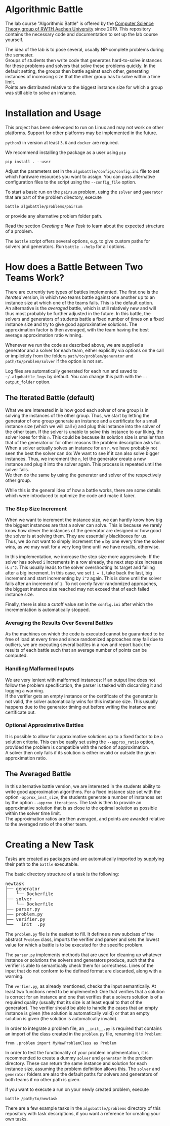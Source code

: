 # Algorithmic Battle

The lab course "Algorithmic Battle" is offered by the 
[Computer Science Theory group of RWTH Aachen University](https://tcs.rwth-aachen.de/)
since 2019. This repository contains the necessary code and documentation to
set up the lab course yourself.

The idea of the lab is to pose several, usually NP-complete problems during the
semester.  
Groups of students then write code that generates hard-to-solve instances for
these problems and solvers that solve these problems quickly. In the default
setting, the groups then battle against each other, generating instances of
increasing size that the other group has to solve within a time limit.  
Points are distributed relative to the biggest instance size for which a group
was still able to solve an instance.

# Installation and Usage
This project has been delevoped to run on Linux and may not work on other
platforms. Support for other platforms may be implemented in the future.

`python3` in version at least `3.6` and `docker` are required.

We recommend installing the package as a user using `pip`
```
pip install . --user
```

Adjust the parameters set in the `algobattle/configs/config.ini` file to set
which hardware resources you want to assign. You can pass alternative
configuration files to the script using the `--config_file` option.

To start a basic run on the `pairsum` problem, using the `solver` and `generator` that
are part of the problem directory, execute
```
battle algobattle/problems/pairsum
```
or provide any alternative problem folder path.

Read the section *Creating a New Task* to learn about the expected
structure of a problem.

The `battle` script offers several options, e.g. to give custom paths for
solvers and generators. Run `battle --help` for all options.

# How does a Battle Between Two Teams Work?
There are currently two types of battles implemented. The first one is the
*iterated* version, in which two teams battle against one another up to an 
instance size at which one of the teams fails. This is the default option.  
An alternative is the *averaged* battle, which is still relatively new and will
thus most probably be further adjusted in the future. In this battle, the
solvers and generators of students battle a fixed number of times on a fixed
instance size and try to give good approximative solutions. The approximation
factor is then averaged, with the team having the best average approximation
ratio winning.

Whenever we run the code as described above, we are supplied a generator and a
solver for each team, either explicitly via options on the call or implicitely
from the folders `path/to/problem/generator` and
`path/to/problem/solver` if the option is not set.

Log files are automatically generated for each run and saved to
`~/.algobattle_logs` by default. You can change this path with the
`--output_folder` option.

## The Iterated Battle (default)
What we are interested in is how good each solver of one group is in solving the
instances of the other group. Thus, we start by letting the generator of one
group generate an instance and a certificate for a small instance size (which we
will call `n`) and plug this instance into the solver of the other team. If the
solver is unable to solve this instance to our liking, the solver loses for this
`n`. This could be because its solution size is smaller than that of the
generator or for other reasons the problem description asks for. When a solver
actually solves an instance for an `n`, we have probably not seen the best the
solver can do: We want to see if it can also solve bigger instances. Thus, we
increment the `n`, let the generator create a new instance and plug it into the
solver again. This process is repeated until the solver fails.  
We then do the same by using the generator and solver of the respectively other
group.

While this is the general idea of how a battle works, there are some details
which were introduced to optimize the code and make it fairer.
### The Step Size Increment
When we want to increment the instance size, we can hardly know how big the
biggest instances are that a solver can solve. This is because we rarely know
how clever the instances of the generator are designed or how good the solver is
at solving them. They are essentially blackboxes for us.  
Thus, we do not want to simply increment the `n` by one every time the solver wins,
as we may wait for a very long time until we have results, otherwise.

In this implementation, we increase the step size more aggressively: If the
solver has solved `i` increments in a row already, the next step size increase
is `i^2`. This usually leads to the solver overshooting its target and failing
after a big increment. In this case, we set `i = 1`, take back the last, big
increment and start incrementing by `i^2` again. This is done until the solver
fails after an increment of `1`. To not overly favor randomized approaches, the
biggest instance size reached may not exceed that of each failed instance size.

Finally, there is also a cutoff value set in the `config.ini` after which the
incrementation is automatically stopped.
### Averaging the Results Over Several Battles
As the machines on which the code is executed cannot be guaranteed to be free of
load at every time and since randomized approaches may fail due to outliers, we
are executing several battles in a row and report back the results of each battle
such that an average number of points can be computed.
### Handling Malformed Inputs
We are very lenient with malformed instances: If an output line does not follow
the problem specification, the parser is tasked with discarding it and logging a
warning.  
If the verifier gets an empty instance or the certificate of the generator is
not valid, the solver automatically wins for this instance size. This usually
happens due to the generator timing out before writing the instance and
certificate out.
### Optional Approximative Battles
It is possible to allow for approximative solutions up to a fixed factor to be
a solution criteria. This can be easily set using the `--approx_ratio` option,
provided the problem is compatible with the notion of approximation.  
A solver then only fails if its solution is either invalid or outside the given
approximation ratio.

## The Averaged Battle
In this alternative battle version, we are interested in the students ability
to write good approximation algorithms. For a fixed instance size set with the
option `-approx_inst_size`, the students generate a number of instances set by
the option `--approx_iterations`. The task is then to provide an approximative
solution that is as close to the optimal solution as possible within the solver
time limit.  
The approximation ratios are then averaged, and points are awarded relative to
the averaged ratio of the other team.

# Creating a New Task
Tasks are created as packages and are automatically imported by supplying their
path to the `battle` executable.

The basic directory structure of a task is the following:
<pre>
newtask
├── generator
│   └── Dockerfile
├── solver
│   └── Dockerfile
├── parser.py
├── problem.py
├── verifier.py
└── __init__.py
</pre>

The `problem.py` file is the easiest to fill. It defines a new subclass of the
abstract `Problem` class, imports the verifier and parser and sets the lowest
value for which a battle is to be executed for the specific problem.

The `parser.py` implements methods that are used for cleaning up whatever
instance or solutions the solvers and generators produce, such that the verifier
is able to semantically check them for correctness. Lines of the input that do
not conform to the defined format are discarded, along with a warning.

The `verfier.py`, as already mentioned, checks the input semantically. At least
two functions need to be implemented: One that verifies that a solution is
correct for an instance and one that verifies that a solvers solution is of a
required quality (usually that its size is at least equal to that of the
generator). The verifier should be able to handle the cases that an empty
instance is given (the solution is automatically valid) or that an empty
solution is given (the solution is automatically invalid).

In order to integrate a problem file, an `__init__.py` is required that contains
an import of the class created in the `problem.py` file, renaming it to
`Problem`:
```
from .problem import MyNewProblemClass as Problem 
```
In order to test the functionality of your problem implementation, it is
recommended to create a dummy `solver` and `generator` in the problem directory.
These can return the same instance and solution for each instance size, assuming
the problem definition allows this. The `solver` and `generator` folders are
also the default paths for solvers and generators of both teams if no other path
is given.

If you want to execute a run on your newly created problem, execute
```
battle /path/to/newtask
```
There are a few example tasks in the `algobattle/problems` directory of this
repository with task descriptions, if you want a reference for creating your own
tasks.